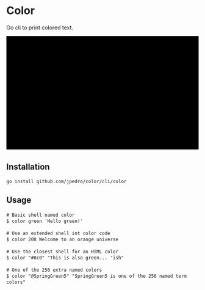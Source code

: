# Color

Go cli to print colored text.

![Example](https://raw.githubusercontent.com/jpedro/color/master/.github/img/cast.gif "Example")


## Installation

    go install github.com/jpedro/color/cli/color


## Usage

    # Basic shell named color
    $ color green 'Hello green!'

    # Use an extended shell int color code
    $ color 208 Welcome to an orange universe

    # Use the closest shell for an HTML color
    $ color "#0c0" "This is also green... 'ish"

    # One of the 256 extra named colors
    $ color "@SpringGreen5" "SpringGreen5 is one of the 256 named term colors"
